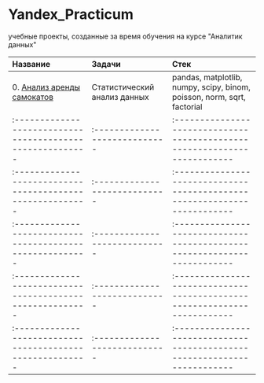# Yandex_Practicum
учебные проекты, созданные за время обучения на курсе "Аналитик данных"


|Название                                                  | Задачи                        | Стек                                                                      |
| :-------------------------------------------------------- | :---------------------------- | :------------------------------------------------------------------------ |
| 0. [Анализ аренды самокатов](/skate_rent_analysis.ipynb)  | Статистический анализ данных  |  pandas, matplotlib, numpy, scipy, binom, poisson, norm, sqrt, factorial |
| :-------------------------------------------------------- | :---------------------------- | :------------------------------------------------------------------------ |
| :-------------------------------------------------------- | :---------------------------- | :------------------------------------------------------------------------ |
| :-------------------------------------------------------- | :---------------------------- | :------------------------------------------------------------------------ |
| :-------------------------------------------------------- | :---------------------------- | :------------------------------------------------------------------------ |
| :-------------------------------------------------------- | :---------------------------- | :------------------------------------------------------------------------ |

